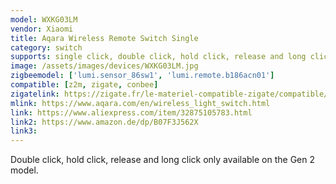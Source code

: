 ```yaml
---
model: WXKG03LM
vendor: Xiaomi
title: Aqara Wireless Remote Switch Single
category: switch
supports: single click, double click, hold click, release and long click, battery
image: /assets/images/devices/WXKG03LM.jpg
zigbeemodel: ['lumi.sensor_86sw1', 'lumi.remote.b186acn01']
compatible: [z2m, zigate, conbee]
zigatelink: https://zigate.fr/le-materiel-compatible-zigate/compatible/interrupteurmuralsurpilesimpletouche
mlink: https://www.aqara.com/en/wireless_light_switch.html
link: https://www.aliexpress.com/item/32875105783.html
link2: https://www.amazon.de/dp/B07F3J562X
link3: 
---
```

Double click, hold click, release and long click only available on the Gen 2 model.

